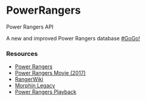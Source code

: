 # PowerRangers
Power Rangers API

A new and improved Power Rangers database [#GoGo!](https://powerrangers.movie)

### Resources
- [Power Rangers](https://powerrangers.com)
- [Power Rangers Movie (2017)](https://powerangers.movie)
- [RangerWiki](https://powerrangers.fandom.com)
- [Morphin Legacy](https://morphinlegacy.com)
- [Power Rangers Playback](https://www.powerrangersplayback.com)
